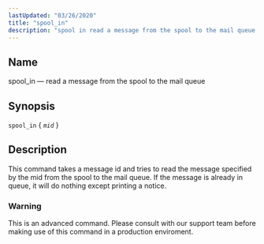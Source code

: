 ```yaml
---
lastUpdated: "03/26/2020"
title: "spool_in"
description: "spool in read a message from the spool to the mail queue spool in mid This command takes a message id and tries to read the message specified by the mid from the spool to the mail queue If the message is already in queue it will do nothing except..."
---
```


<a name="console_commands.spool_in"></a> 
## Name

spool_in — read a message from the spool to the mail queue

## Synopsis

`spool_in` { *`mid`* }

<a name="idp16410720"></a> 
## Description

This command takes a message id and tries to read the message specified by the mid from the spool to the mail queue. If the message is already in queue, it will do nothing except printing a notice.

### Warning

This is an advanced command. Please consult with our support team before making use of this command in a production enviroment.